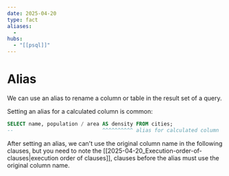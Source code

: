 ```yaml
---
date: 2025-04-20
type: fact
aliases:
  -
hubs:
  - "[[psql]]"
---
```


# Alias

We can use an alias to rename a column or table in the result set of a query.

Setting an alias for a calculated column is common:
```sql
SELECT name, population / area AS density FROM cities;
--                             ^^^^^^^^^^ alias for calculated column
```

After setting an alias, we can't use the original column name in the following clauses, but you need to note the [[2025-04-20_Execution-order-of-clauses|execution order of clauses]], clauses before the alias must use the original column name.
